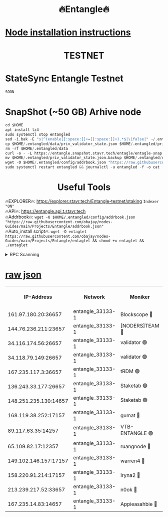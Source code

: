 <h1 align="center"> 🔥Entangle🔥</h1>

[Node installation instructions](https://github.com/obajay/nodes-Guides/tree/main/Projects/Entangle)
=

<h1 align="center"> TESTNET</h1>

# StateSync Entangle Testnet
```python
SOON
```
# SnapShot (~50 GB) Arhive node
```python
cd $HOME
apt install lz4
sudo systemctl stop entangled
sed -i.bak -E "s|^(enable[[:space:]]+=[[:space:]]+).*$|\1false|" ~/.entangled/config/config.toml
cp $HOME/.entangled/data/priv_validator_state.json $HOME/.entangled/priv_validator_state.json.backup
rm -rf $HOME/.entangled/data
curl -o - -L https://entangle.snapshot.stavr.tech/entagle/entagle-snap.tar.lz4 | lz4 -c -d - | tar -x -C $HOME/.entangled --strip-components 2
mv $HOME/.entangled/priv_validator_state.json.backup $HOME/.entangled/data/priv_validator_state.json
wget -O $HOME/.entangled/config/addrbook.json "https://raw.githubusercontent.com/obajay/nodes-Guides/main/Projects/Entangle/addrbook.json"
sudo systemctl restart entangled && journalctl -u entangled -f -o cat
```
 <h1 align="center"> Useful Tools</h1>
 
🔥EXPLORER🔥: https://explorer.stavr.tech/Entangle-testnet/staking        `Indexer "ON"` \
🔥API🔥:      https://entangle.api.t.stavr.tech \
🔥Addrbook🔥: ```wget -O $HOME/.entangled/config/addrbook.json "https://raw.githubusercontent.com/obajay/nodes-Guides/main/Projects/Entangle/addrbook.json"``` \
🔥Auto_install script🔥:  `wget -O entaglet https://raw.githubusercontent.com/obajay/nodes-Guides/main/Projects/Entangle/entaglet && chmod +x entaglet && ./entaglet`


<details>
<summary>RPC Scanning</summary>

<h2 align="center"> We scan nodes in real time every 4 hours. And we provide the final result of RPC endpoints.
We cannot influence the operation of these nodes in any way. </h2>


```python
If Voting Power is higher than 0 --> then the Node is a validator of the network and may be subject to attack and be a potential threat to the chain.
```
```python
We marked such validators with a red symbol
```

</details>

[raw json](https://rpc-check.entangt.stavr.tech/entangt/rpc-entangt-result.json)
=


<table><tr><th>IP-Address</th><th>Network</th><th>Moniker</th><th>Latest Block Height</th><th>Earliest Block Height</th><th>Catching Up</th><th>Tx Index</th><th>Voting Power</th><th>Scan Time</th></tr><tr><td>161.97.180.20:36657</td><td>entangle_33133-1</td><td>Blockscope 🔴</td><td>1757748</td><td>1</td><td>False</td><td>off</td><td>259586473635098</td><td>2024-01-19T03:58:20.570530932UTC</td></tr><tr><td>144.76.236.211:23657</td><td>entangle_33133-1</td><td>[NODERS]TEAM 🔴</td><td>1757750</td><td>1</td><td>False</td><td>off</td><td>47049700500000000</td><td>2024-01-19T03:58:30.395781949UTC</td></tr><tr><td>34.116.174.56:26657</td><td>entangle_33133-1</td><td>validator 🟢</td><td>1757751</td><td>1</td><td>False</td><td>on</td><td>0</td><td>2024-01-19T03:58:35.012297804UTC</td></tr><tr><td>34.118.79.149:26657</td><td>entangle_33133-1</td><td>validator 🟢</td><td>1757751</td><td>1</td><td>False</td><td>on</td><td>0</td><td>2024-01-19T03:58:35.626320115UTC</td></tr><tr><td>167.235.117.3:36657</td><td>entangle_33133-1</td><td>tRDM 🟢</td><td>1757751</td><td>1</td><td>False</td><td>on</td><td>0</td><td>2024-01-19T03:58:36.473234544UTC</td></tr><tr><td>136.243.33.177:26657</td><td>entangle_33133-1</td><td>Staketab 🟢</td><td>1757751</td><td>660001</td><td>False</td><td>on</td><td>0</td><td>2024-01-19T03:58:32.653892900UTC</td></tr><tr><td>148.251.235.130:14657</td><td>entangle_33133-1</td><td>Staketab 🟢</td><td>1757748</td><td>660801</td><td>False</td><td>on</td><td>0</td><td>2024-01-19T03:58:20.285418170UTC</td></tr><tr><td>168.119.38.252:17157</td><td>entangle_33133-1</td><td>gumat 🔴</td><td>1757186</td><td>962001</td><td>False</td><td>on</td><td>314013548351851</td><td>2024-01-19T03:58:25.292112580UTC</td></tr><tr><td>89.117.63.35:14257</td><td>entangle_33133-1</td><td>VTB-ENTANGLE 🟢</td><td>1757750</td><td>1162001</td><td>False</td><td>off</td><td>0</td><td>2024-01-19T03:58:29.725518452UTC</td></tr><tr><td>65.109.82.17:12357</td><td>entangle_33133-1</td><td>ruangnode 🔴</td><td>1757748</td><td>1312001</td><td>False</td><td>off</td><td>351561335362747</td><td>2024-01-19T03:58:20.923330670UTC</td></tr><tr><td>149.102.146.157:17157</td><td>entangle_33133-1</td><td>warren4 🔴</td><td>1757750</td><td>1436001</td><td>False</td><td>on</td><td>454417023854259</td><td>2024-01-19T03:58:30.132485602UTC</td></tr><tr><td>158.220.91.214:17157</td><td>entangle_33133-1</td><td>Iryna2 🔴</td><td>1757751</td><td>1440001</td><td>False</td><td>on</td><td>278277208343724</td><td>2024-01-19T03:58:35.944986567UTC</td></tr><tr><td>213.239.217.52:33657</td><td>entangle_33133-1</td><td>n0ok 🔴</td><td>1757751</td><td>1657751</td><td>False</td><td>off</td><td>46574292273662988</td><td>2024-01-19T03:58:35.256127420UTC</td></tr><tr><td>167.235.14.83:14657</td><td>entangle_33133-1</td><td>Appieasahbie 🔴</td><td>1757751</td><td>1716001</td><td>False</td><td>on</td><td>44123121801989996</td><td>2024-01-19T03:58:36.172759251UTC</td></tr></table>
